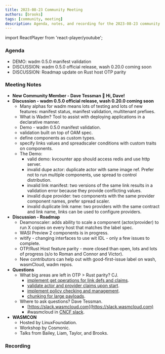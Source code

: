 ```yaml
---
title: 2023-08-23 Community Meeting
authors: [brooks]
tags: [community, meeting]
description: Agenda, notes, and recording for the 2023-08-23 community meeting
---
```


import ReactPlayer from 'react-player/youtube';

### Agenda

- DEMO: wadm 0.5.0 manifest validation
- DISCUSSION: wadm 0.5.0 official release, wash 0.20.0 coming soon
- DISCUSSION: Roadmap update on Rust host OTP parity

<!--truncate-->

### Meeting Notes

- **New Community Member - Dave Tessman 👋 Hi, Dave!**
- **Discussion - wadm 0.5.0 official release, wash 0.20.0 coming soon**
  - Many alphas for wadm means lots of testing and lots of new features: manifest status, manifest validation, multitenant prefixes.
  - What is Wadm? Tool to assist with deploying applications in a declarative manner.
  - Demo - wadm 0.5.0 manifest validation.
  - validation built on top of OAM spec.
  - define components as custom types.
  - specify links values and spreadscaler conditions with custom traits on components.
  - The Demo:
    - valid demo: kvcounter app should access redis and use http server.
    - invalid dupe actor: duplicate actor with same image ref. Prefer not to run multiple components, use spread to control distribution.
    - invalid link manifest: two versions of the same link results in a validation error because they provide conflicting values.
    - invalid dupe provider: two components with the same provider component names, prefer spread scaler.
    - invalid duplicate link name: two providers with the same contract and link name, links can be used to configure providers.
- **Discussion - Roadmap**
  - Deamonscaler: adds ability to scale a component (actor/provider) to run X copies on every host that matches the label spec.
  - WASI Preview 2 components is in progress.
  - witify - changing interfaces to use wit IDL - only a few issues to complete.
  - OTP/Rust Host feature parity - more closed than open, lots and lots of progress (s/o to Roman and Connor and Victor).
  - New contributors can help out with good-first-issue label on wash, wasmCloud, wadm repos.
- **Questions**
  - What big areas are left in OTP > Rust parity? CJ.
    - [implement get operations for link defs and claims](https://github.com/wasmCloud/wasmCloud/issues/480).
    - [validate actor and provider claims upon start](https://github.com/wasmCloud/wasmCloud/issues/554).
    - [implement policy checking and management](https://github.com/wasmCloud/wasmCloud/issues/480).
    - [chunking for large payloads](https://github.com/wasmCloud/wasmCloud/issues/482).
  - Where to ask questions? Dave Tessman.
    - [https://slack.wasmcloud.com](https://slack.wasmcloud.com)
    - #wasmcloud in [CNCF slack](https://communityinviter.com/apps/cloud-native/cncf).
- **WASMCON**
  - Hosted by LinuxFoundation.
  - Workshop by Cosmonic.
  - Talks from Bailey, Liam, Taylor, and Brooks.

### Recording

<ReactPlayer url='https://www.youtube.com/watch?v=Jem3QadAPqE' controls />
